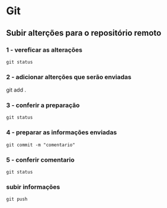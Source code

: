 # Git

## Subir alterções para o repositório remoto

### 1 - vereficar as alterações
```
git status

```
### 2 - adicionar alterções que serão enviadas
git add .

### 3 - conferir a preparação
```
git status

```
### 4 - preparar as informações enviadas
```
git commit -m "comentario"
```
### 5 - conferir comentario
```
git status
```
### subir informações
```
git push
```

